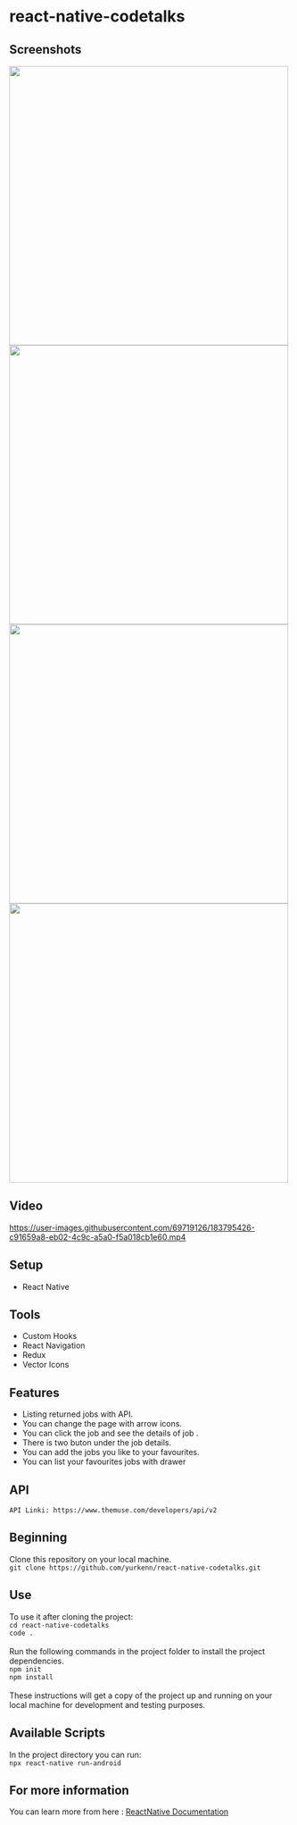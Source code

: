 # react-native-codetalks

## Screenshots
<div>
<img src="https://user-images.githubusercontent.com/69719126/183795628-55c8e7f1-28db-4842-8d4b-24674874ba60.png" height="500" />
<img src="https://user-images.githubusercontent.com/69719126/183795673-b28f32e3-4815-4fcf-aefd-4a4743725b71.png" height="500" />
<img src="https://user-images.githubusercontent.com/69719126/183795701-10dc9e6d-4332-4e77-9103-b6e5f9a0bab5.png" height="500" />
<img src="https://user-images.githubusercontent.com/69719126/183795713-ac8e43f0-adfd-4cef-ba30-0cffba63530f.png" height="500" />
</div>

## Video

https://user-images.githubusercontent.com/69719126/183795426-c91659a8-eb02-4c9c-a5a0-f5a018cb1e60.mp4

## Setup
- React Native

## Tools
- Custom Hooks
- React Navigation
- Redux
- Vector Icons

## Features 
- Listing returned jobs with API.
- You can change the page with arrow icons.
- You can click the job and see the details of job .
- There is two buton under the job details.
- You can add the jobs you like to your favourites.
- You can list your favourites jobs with drawer

## API
`API Linki: https://www.themuse.com/developers/api/v2`

## Beginning 
Clone this repository on your local machine.
<br>
`git clone https://github.com/yurkenn/react-native-codetalks.git`

## Use 
To use it after cloning the project:
<br>
`cd react-native-codetalks`
<br>
`code .`
<br>
<br>
Run the following commands in the project folder to install the project dependencies.
<br>
`npm init`
<br>
`npm install`
<br>
<br>
These instructions will get a copy of the project up and running on your local machine for development and testing purposes.

## Available Scripts
In the project directory you can run:
<br>
`npx react-native run-android`

## For more information
You can learn more from here : <a href="https://reactnative.dev/">ReactNative Documentation</a>
